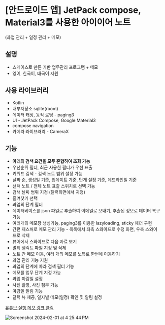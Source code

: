 # [안드로이드 앱] JetPack compose, Material3를 사용한 아이이어 노트
(과업 관리 + 일정 관리 + 메모)
## 설명
* 쇼케이스로 만든 기반 업무관리 프로그램 + 메모
* 영어, 한국어, 태국어 지원

## 사용 라이브러리
* Kotlin
* 내부저장소 sqlite(room)
* 데이터 캐싱, 동적 로딩 - paging3
* UI - JetPack Compose, Google Material3
* compose navigation
* 카메라 라이브러리 - CameraX 

## 기능
* __아래의 검색 요건을 모두 혼합하여 조회 가능__
* 우선순위 필터, 최근 사용한 필터가 우선 표출
* 키워드 검색 - 검색 노트 범위 설정 가능
* 날짜 순, 생성일 기준, 업데이트 기준, 단계 설정 기준, 데드라인일 기준
* 선택 노트 / 전체 노트 표출 스위치로 선택 가능
* 검색 날짜 범위 지정 (달력화면에서 지정)
* 즐겨찾기 선택
* 과업의 단계 필터
* 데이터베이스를 json 파일로 추출하여 이메일로 보내기, 추출된 정보로 데이터 복구 가능
* 여러개의 메모장 생성가능, paging3를 이용한 lazyloading, sticky 헤더 구현
* 간편 제스처로 메모 관리 기능 - 목록에서 좌측 스와이프로 수정 화면, 우측 스와이프로 삭제
* 뷰어에서 스와이프로 다음 자료 보기
* 멀티 셀럭트 파일 지정 및 삭제
* 노트 간 메모 이동, 여러 개의 메모를 노특로 한번에 이동하기
* 과업 관리 기능 지원
* 과업의 단계에 따라 검색 필터 기능
* 메모를 업무 단계 지정 가능
* 과업 마감일 설정
* 사진 촬영, 사진 첨부 가능
* 마감일 알림 기능
* 달력 뷰 제공, 일자별 메모(일정) 확인 및 알림 설정

[유튜브 실행 데모 링크 클릭](https://www.youtube.com/watch?v=b6Fc3ctLHdg)

![Screenshot 2024-02-01 at 4 25 44 PM](https://github.com/pilseong/todocompose/assets/19240446/325e7a82-446e-41ac-9205-a85b2909bfc1)
